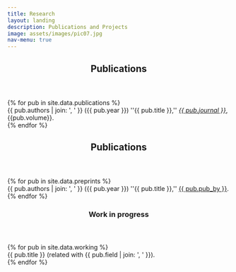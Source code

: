 ```yaml
---
title: Research
layout: landing
description: Publications and Projects
image: assets/images/pic07.jpg
nav-menu: true
---
```


<!-- Main -->
<div id="main">

<!-- One -->
<section id="one">
	<div class="inner">
		<header class="major">
			<h2>Publications</h2>
		</header>
			{% for pub in site.data.publications %}
		<div class="publication-entry">
			{{ pub.authors | join: ', ' }} ({{ pub.year }}) ''{{ pub.title }},'' <em><a href="{{ pub.link }}">{{ pub.journal }}</a></em>, {{pub.volume}}.
		</div>
		{% endfor %}
	</div>
</section>

<section id="two">
	<div class="inner">
		<header class="major">
			<h2>Publications</h2>
		</header>
			{% for pub in site.data.preprints %}
		<div class="publication-entry">
			{{ pub.authors | join: ', ' }} ({{ pub.year }}) ''{{ pub.title }},'' <a href="{{ pub.link }}">{{ pub.pub_by }}</a>.
		</div>
		{% endfor %}
	</div>
</section>

<!-- Three -->
<section id="three" class="inner">
	<section>
		<a href="profile.html" class="image">
			<img src="{% assets/images/pic8.jpg %}" alt="" data-position="center center" />
		</a>
		<div class="content">
			<div class="inner">
				<header class="major">
					<h3>Work in progress</h3>
				</header>
				{% for pub in site.data.working %}
				<div class="publication-entry">
					{{ pub.title }} (related with {{ pub.field | join: ', ' }}).
				</div>
				{% endfor %}
			</div>
		</div>
	</section>
</section>


</div>
